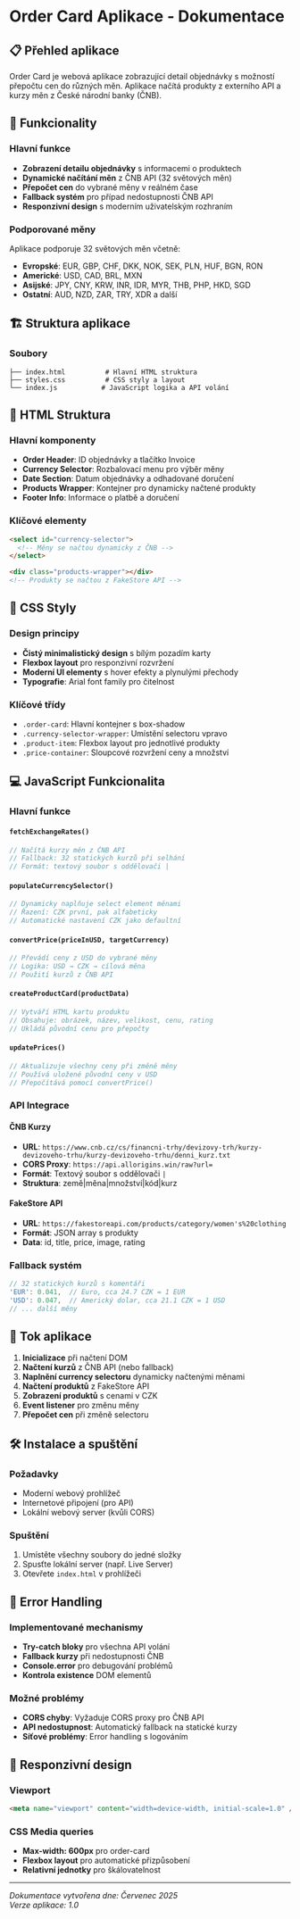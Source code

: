 # Order Card Aplikace - Dokumentace

## 📋 Přehled aplikace

Order Card je webová aplikace zobrazující detail objednávky s možností přepočtu cen do různých měn. Aplikace načítá produkty z externího API a kurzy měn z České národní banky (ČNB).

## 🚀 Funkcionality

### Hlavní funkce
- **Zobrazení detailu objednávky** s informacemi o produktech
- **Dynamické načítání měn** z ČNB API (32 světových měn)
- **Přepočet cen** do vybrané měny v reálném čase
- **Fallback systém** pro případ nedostupnosti ČNB API
- **Responzivní design** s moderním uživatelským rozhraním

### Podporované měny
Aplikace podporuje 32 světových měn včetně:
- **Evropské**: EUR, GBP, CHF, DKK, NOK, SEK, PLN, HUF, BGN, RON
- **Americké**: USD, CAD, BRL, MXN
- **Asijské**: JPY, CNY, KRW, INR, IDR, MYR, THB, PHP, HKD, SGD
- **Ostatní**: AUD, NZD, ZAR, TRY, XDR a další

## 🏗️ Struktura aplikace

### Soubory
```
├── index.html          # Hlavní HTML struktura
├── styles.css          # CSS styly a layout
└── index.js           # JavaScript logika a API volání
```

## 📄 HTML Struktura

### Hlavní komponenty
- **Order Header**: ID objednávky a tlačítko Invoice
- **Currency Selector**: Rozbalovací menu pro výběr měny
- **Date Section**: Datum objednávky a odhadované doručení
- **Products Wrapper**: Kontejner pro dynamicky načtené produkty
- **Footer Info**: Informace o platbě a doručení

### Klíčové elementy
```html
<select id="currency-selector">
  <!-- Měny se načtou dynamicky z ČNB -->
</select>

<div class="products-wrapper"></div>
<!-- Produkty se načtou z FakeStore API -->
```

## 🎨 CSS Styly

### Design principy
- **Čistý minimalistický design** s bílým pozadím karty
- **Flexbox layout** pro responzivní rozvržení
- **Moderní UI elementy** s hover efekty a plynulými přechody
- **Typografie**: Arial font family pro čitelnost

### Klíčové třídy
- `.order-card`: Hlavní kontejner s box-shadow
- `.currency-selector-wrapper`: Umístění selectoru vpravo
- `.product-item`: Flexbox layout pro jednotlivé produkty
- `.price-container`: Sloupcové rozvržení ceny a množství

## 💻 JavaScript Funkcionalita

### Hlavní funkce

#### `fetchExchangeRates()`
```javascript
// Načítá kurzy měn z ČNB API
// Fallback: 32 statických kurzů při selhání
// Formát: textový soubor s oddělovači |
```

#### `populateCurrencySelector()`
```javascript
// Dynamicky naplňuje select element měnami
// Řazení: CZK první, pak alfabeticky
// Automatické nastavení CZK jako defaultní
```

#### `convertPrice(priceInUSD, targetCurrency)`
```javascript
// Převádí ceny z USD do vybrané měny
// Logika: USD → CZK → cílová měna
// Použití kurzů z ČNB API
```

#### `createProductCard(productData)`
```javascript
// Vytváří HTML kartu produktu
// Obsahuje: obrázek, název, velikost, cenu, rating
// Ukládá původní cenu pro přepočty
```

#### `updatePrices()`
```javascript
// Aktualizuje všechny ceny při změně měny
// Používá uložené původní ceny v USD
// Přepočítává pomocí convertPrice()
```

### API Integrace

#### ČNB Kurzy
- **URL**: `https://www.cnb.cz/cs/financni-trhy/devizovy-trh/kurzy-devizoveho-trhu/kurzy-devizoveho-trhu/denni_kurz.txt`
- **CORS Proxy**: `https://api.allorigins.win/raw?url=`
- **Formát**: Textový soubor s oddělovači `|`
- **Struktura**: země|měna|množství|kód|kurz

#### FakeStore API
- **URL**: `https://fakestoreapi.com/products/category/women's%20clothing`
- **Formát**: JSON array s produkty
- **Data**: id, title, price, image, rating

### Fallback systém
```javascript
// 32 statických kurzů s komentáři
'EUR': 0.041,  // Euro, cca 24.7 CZK = 1 EUR
'USD': 0.047,  // Americký dolar, cca 21.1 CZK = 1 USD
// ... další měny
```

## 🔄 Tok aplikace

1. **Inicializace** při načtení DOM
2. **Načtení kurzů** z ČNB API (nebo fallback)
3. **Naplnění currency selectoru** dynamicky načtenými měnami
4. **Načtení produktů** z FakeStore API
5. **Zobrazení produktů** s cenami v CZK
6. **Event listener** pro změnu měny
7. **Přepočet cen** při změně selectoru

## 🛠️ Instalace a spuštění

### Požadavky
- Moderní webový prohlížeč
- Internetové připojení (pro API)
- Lokální webový server (kvůli CORS)

### Spuštění
1. Umístěte všechny soubory do jedné složky
2. Spusťte lokální server (např. Live Server)
3. Otevřete `index.html` v prohlížeči

## 🐛 Error Handling

### Implementované mechanismy
- **Try-catch bloky** pro všechna API volání
- **Fallback kurzy** při nedostupnosti ČNB
- **Console.error** pro debugování problémů
- **Kontrola existence** DOM elementů

### Možné problémy
- **CORS chyby**: Vyžaduje CORS proxy pro ČNB API
- **API nedostupnost**: Automatický fallback na statické kurzy
- **Síťové problémy**: Error handling s logováním

## 📱 Responzivní design

### Viewport
```html
<meta name="viewport" content="width=device-width, initial-scale=1.0" />
```

### CSS Media queries
- **Max-width: 600px** pro order-card
- **Flexbox layout** pro automatické přizpůsobení
- **Relativní jednotky** pro škálovatelnost



---

*Dokumentace vytvořena dne: Červenec 2025*  
*Verze aplikace: 1.0*
